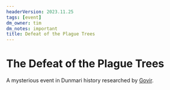 ```yaml
---
headerVersion: 2023.11.25
tags: [event]
dm_owner: tim
dm_notes: important
title: Defeat of the Plague Trees
---
```

# The Defeat of the Plague Trees

A mysterious event in Dunmari history researched by [Govir](<../../people/dunmari/govir.md>). 

